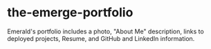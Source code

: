 # the-emerge-portfolio
Emerald's portfolio includes a photo, "About Me" description, links to deployed projects, Resume, and GitHub and LinkedIn information. 
